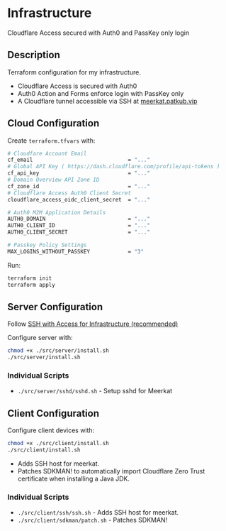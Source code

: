 # Infrastructure

Cloudflare Access secured with Auth0 and PassKey only login

## Description

Terraform configuration for my infrastructure.
- Cloudflare Access is secured with Auth0
- Auth0 Action and Forms enforce login with PassKey only
- A Cloudflare tunnel accessible via SSH at [meerkat.patkub.vip](https://meerkat.patkub.vip/)

## Cloud Configuration

Create `terraform.tfvars` with:

```bash
# Cloudfare Account Email
cf_email                              = "..."
# Global API Key ( https://dash.cloudflare.com/profile/api-tokens )
cf_api_key                            = "..."
# Domain Overview API Zone ID
cf_zone_id                            = "..."
# Cloudflare Access Auth0 Client Secret
cloudflare_access_oidc_client_secret  = "..."

# Auth0 M2M Application Details
AUTH0_DOMAIN                          = "..."
AUTH0_CLIENT_ID                       = "..."
AUTH0_CLIENT_SECRET                   = "..."

# Passkey Policy Settings
MAX_LOGINS_WITHOUT_PASSKEY            = "3"
```

Run:

```bash
terraform init
terraform apply
```

## Server Configuration

Follow [SSH with Access for Infrastructure (recommended)](https://developers.cloudflare.com/cloudflare-one/networks/connectors/cloudflare-tunnel/use-cases/ssh/ssh-infrastructure-access/)

Configure server with:

```bash
chmod +x ./src/server/install.sh
./src/server/install.sh
```

### Individual Scripts
- `./src/server/sshd/sshd.sh` - Setup sshd for Meerkat


## Client Configuration

Configure client devices with:

```bash
chmod +x ./src/client/install.sh
./src/client/install.sh
```

- Adds SSH host for meerkat.
- Patches SDKMAN! to automatically import Cloudflare Zero Trust certificate when installing a Java JDK.

### Individual Scripts
- `./src/client/ssh/ssh.sh` - Adds SSH host for meerkat.
- `./src/client/sdkman/patch.sh` - Patches SDKMAN!

